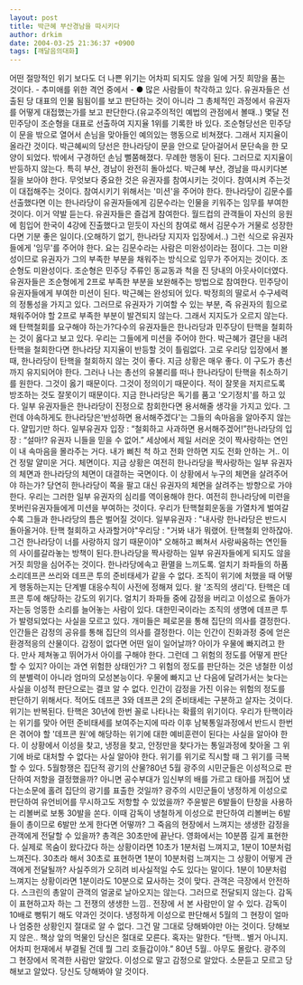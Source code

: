 ```yaml
---
layout: post
title: 박근혜 부산경남을 따시키다
author: drkim
date: 2004-03-25 21:36:37 +0900
tags: [깨달음의대화]
---
```


  어떤 절망적인 위기 보다도 더 나쁜 위기는 어차피 되지도 않을 일에 거짓 희망을 품는 것이다. - 추미애를 위한 격언 중에서 - ● 많은 사람들이 착각하고 있다. 유권자들은 선출된 당 대표의 인물 됨됨이를 보고 판단하는 것이 아니라 그 총체적인 과정에서 유권자를 어떻게 대접했는가를 보고 판단한다.(유교주의적인 예법의 관점에서 볼때..) 몇달 전 민주당이 조순형을 대표로 선출하여 지지율 1위를 기록한 바 있다. 조순형당선은 민주당이 문을 밖으로 열어서 손님을 맞아들인 예의있는 행동으로 비쳐졌다. 그래서 지지율이 올라간 것이다. 박근혜씨의 당선은 한나라당이 문을 안으로 닫아걸어서 문단속을 한 모양이 되었다. 밖에서 구경하던 손님 뻘쭘해졌다. 무례한 행동이 된다. 그러므로 지지율이 반등하지 않는다. 특히 부산, 경남이 완전히 돌아섰다. 박근혜 부산, 경남을 따시키다본질을 보아야 한다. 무엇보다 중요한 것은 유권자를 참여시키는 것이다. 참여시켜 주는것이 대접해주는 것이다. 참여시키기 위해서는 '미션'을 주어야 한다. 한나라당이 김문수를 선출했다면 이는 한나라당이 유권자들에게 김문수라는 인물을 키워주는 임무를 부여한 것이다. 이거 약발 듣는다. 유권자들은 즐겁게 참여한다. 월드컵의 관객들이 자신의 응원에 힘입어 한국이 4강에 진출했다고 믿듯이 자신의 참여로 해서 김문수가 거물로 성장한다면 기분 좋은 일이다.(오해하기 없기, 한나라당 지지자 입장에서..) 그런 식으로 유권자들에게 '임무'를 주어야 한다. 요는 김문수라는 사람은 미완성이라는 점이다. 그는 미완성이므로 유권자가 그의 부족한 부분을 채워주는 방식으로 임무가 주어지는 것이다. 조순형도 미완성이다. 조순형은 민주당 주류인 동교동과 척을 진 당내의 아웃사이더였다. 유권자들은 조순형에게 2프로 부족한 부분을 보완해주는 방법으로 참여한다. 민주당이 유권자들에게 부여한 미션이 된다. 박근혜는 완성되어 있다. 박정희의 딸로서 수구세력의 정통성을 가지고 있다. 그러므로 유권자가 기여할 수 있는 부분, 즉 유권자의 힘으로 채워주어야 할 2프로 부족한 부분이 발견되지 않는다. 그래서 지지도가 오르지 않는다. 왜 탄핵철회를 요구해야 하는가?다수의 유권자들은 한나라당과 민주당이 탄핵을 철회하는 것이 옳다고 보고 있다. 우리는 그들에게 미션을 주어야 한다. 박근혜가 결단을 내려 탄핵을 철회한다면 한나라당 지지율이 반등할 것이 틀림없다. 고로 우리당 입장에서 볼 때, 한나라당이 탄핵을 철회하지 않는 것이 좋다. 지금 상황은 매우 좋다. 이 구도가 총선까지 유지되어야 한다. 그러나 나는 총선의 유불리를 떠나 한나라당이 탄핵을 취소하기를 원한다. 그것이 옳기 때문이다. 그것이 정의이기 때문이다. 적이 잘못을 저지르도록 방조하는 것도 잘못이기 때문이다. 지금 한나라당은 독기를 품고 '오기정치'를 하고 있다. 일부 유권자들은 한나라당이 진정으로 참회한다면 용서해줄 생각을 가지고 있다. 그런데 야속하게도 한나라당은'반성하면 용서해주겠다'는 그들의 속마음을 알아주지 않는다. 얄밉기만 하다. 일부유권자 입장 : “철회하고 사과하면 용서해주겠어!”한나라당의 입장 : “설마!? 유권자 니들을 믿을 수 없어.” 세상에서 제일 서러운 것이 짝사랑하는 연인이 내 속마음을 몰라주는 거다. 내가 삐친 척 하고 전화 안하면 지도 전화 안하는 거.. 이건 정말 얄미운 거다. 체면이다. 지금 상황은 여전히 한나라당을 짝사랑하는 일부 유권자의 체면과 한나라당의 체면이 대결하는 국면이다. 이 상황에서 누구의 체면을 살려주어야 하는가? 당연히 한나라당이 쪽을 팔고 대신 유권자의 체면을 살려주는 방향으로 가야한다. 우리는 그러한 일부 유권자의 심리를 역이용해야 한다. 여전히 한나라당에 미련을 못버린유권자들에게 미션을 부여하는 것이다. 우리가 탄핵철회운동을 가열차게 벌여갈수록 그들과 한나라당의 틈은 벌어질 것이다. 일부유권자 : "내사랑 한나라당은 반드시 돌아올거야. 탄핵 철회하고 사과할거야"우리당 : "거봐 내가 뭐랬어. 탄핵철회 안하잖아. 그건 한나라당이 너를 사랑하지 않기 때문이야" 오해하고 삐쳐서 사랑싸움하는 연인들의 사이를갈라놓는 방책이 된다.한나라당을 짝사랑하는 일부 유권자들에게 되지도 않을 거짓 희망을 심어주는 것이다. 한나라당에속고 환멸을 느끼도록.
    얼치기 좌파들의 하품소리데프콘 쓰리와 데프콘 투의 준비태세가 같을 수 없다. 조직이 위기에 처했을 때 어떻게 행동하는지는 단계별 대응수칙이 사전에 정해져 있다. 왈 '조직의 생리'다. 탄핵은 데프콘 투에 해당하는 강도의 위기다. 얼치기 좌파들 중에 감정을 버리고 이성으로 돌아가자는둥 엉뚱한 소리를 늘어놓는 사람이 있다. 대한민국이라는 조직의 생명에 데프콘 투가 발령되었다는 사실을 모르고 있다. 개미들은 페로몬을 통해 집단의 의사를 결정한다. 인간들은 감정의 공유를 통해 집단의 의사를 결정한다. 이는 인간이 진화과정 중에 얻은 환경적응의 산물이다. 감정이 없다면 어떤 일이 일어날까? 아이가 우물에 빠지려고 한다. 만사 제쳐놓고 뛰어가서 아이를 구해야 한다. 그런데 그 위험의 정도를 어떻게 판단할 수 있지? 아이는 과연 위험한 상태인가? 그 위험의 정도를 판단하는 것은 냉철한 이성의 분별력이 아니라 엄마의 모성본능이다. 우물에 빠지고 난 다음에 달려가서는 늦다는 사실을 이성적 판단으로는 결코 알 수 없다. 인간이 감정을 가진 이유는 위험의 정도를 판단하기 위해서다. 적어도 데프콘 3와 데프콘 2의 준비태세는 구분하고 살자는 것이다. 위기는 반복된다. 탄핵은 30년에 한번 꼴로 나타나는 확률의 위기이다. 우리가 탄핵이라는 위기를 맞아 어떤 준비태세를 보여주는지에 따라 이후 남북통일과정에서 반드시 한번은 겪어야 할 '데프콘 원'에 해당하는 위기에 대한 예비훈련이 된다는 사실을 알아야 한다. 이 상황에서 이성을 찾고, 냉정을 찾고, 안정만을 찾다가는 통일과정에 찾아올 그 위기에 바로 대처할 수 없다는 사실 알아야 한다. 위기를 위기로 직시할 때 그 위기를 극복할 수 있다. 5월항쟁은 집단적 광기의 산물?80년 5월 광주의 시민군들은 이성적으로 판단하여 저항을 결정했을까? 아니면 공수부대가 임신부의 배를 가르고 태아를 꺼집어 냈다는소문에 홀려 집단의 광기를 표출한 것일까? 광주의 시민군들이 냉정하게 이성으로 판단하여 유언비어를 무시하고도 저항할 수 있었을까? 주윤발은 6발들이 탄창을 사용하는 리볼버로 보통 30발을 쏜다. 이때 감독이 냉철하게 이성으로 판단하여 리볼버는 6발들이 총이므로 6발만 쏘게 한다면 어떻까? 그 죽음의 현장에서 느껴지는 생생한 감정을 관객에게 전달할 수 있을까? 총격은 30초만에 끝난다. 영화에서는 10분쯤 길게 표현한다. 실제로 목숨이 왔다갔다 하는 상황이라면 10초가 1분처럼 느껴지고, 1분이 10분처럼 느껴진다. 30초라 해서 30초로 표현하면 1분이 10분처럼 느껴지는 그 상황이 어떻게 관객에게 전달될까? 사실주의가 오히려 비사실적일 수도 있다는 말이다. 1분이 10분처럼 느껴지는 상황이라면 1분이라도 10분으로 묘사하는 것이 맞다. 관객은 극장에서 안전하다. 스크린의 총알이 관객의 얼굴로 날아오지는 않는다. 그러므로 전달되지 않는다. 감독이 표현하고자 하는 그 전쟁의 생생한 느낌.. 전장에 서 본 사람만이 알 수 있다. 감독이 10배로 뻥튀기 해도 약과인 것이다. 냉정하게 이성으로 판단해서 5월의 그 현장이 얼마나 엄중한 상황인지 절대로 알 수 없다. 그건 말 그대로 당해봐야만 아는 것이다. 당해보지 않은.. 책상 앞의 먹물인 당신은 절대로 모른다. 혹자는 말한다. “탄핵.. 별거 아니지. 어차피 헌재에서 부결될 건데 뭘 그리 호들갑이야.” 80년 5월.. 아무도 몰랐다. 광주의 그 현장에서 목격한 사람만 알았다. 이성으로 말고 감정으로 알았다. 소문듣고 모르고 당해보고 알았다. 당신도 당해봐야 알 것이다.